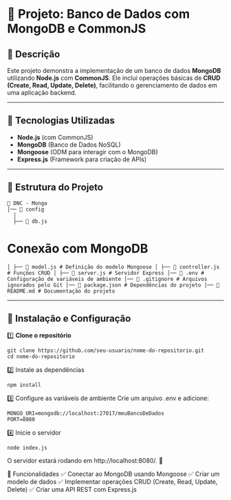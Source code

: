 # 📌 Projeto: Banco de Dados com MongoDB e CommonJS

## 📝 Descrição  
Este projeto demonstra a implementação de um banco de dados **MongoDB** utilizando **Node.js** com **CommonJS**. Ele inclui operações básicas de **CRUD (Create, Read, Update, Delete)**, facilitando o gerenciamento de dados em uma aplicação backend.

---

## 🚀 Tecnologias Utilizadas  
- **Node.js** (com CommonJS)  
- **MongoDB** (Banco de Dados NoSQL)  
- **Mongoose** (ODM para interagir com o MongoDB)  
- **Express.js** (Framework para criação de APIs)  

---

## 📂 Estrutura do Projeto  
```
📁 DNC - Mongo
│── 📂 config
  │
  ├── 📄 db.js 
```
# Conexão com MongoDB 
`
│ ├── 📄 model.js # Definição do modelo Mongoose │ ├── 📄 controller.js # Funções CRUD │ ├── 📄 server.js # Servidor Express │── 📄 .env # Configuração de variáveis de ambiente │── 📄 .gitignore # Arquivos ignorados pelo Git │── 📄 package.json # Dependências do projeto │── 📄 README.md # Documentação do projeto
`

---

## 🔧 Instalação e Configuração  

1️⃣ **Clone o repositório**  
```
git clone https://github.com/seu-usuario/nome-do-repositorio.git
cd nome-do-repositorio
```

2️⃣ Instale as dependências
```
npm install
```

3️⃣ Configure as variáveis de ambiente
Crie um arquivo .env e adicione:
```
MONGO_URI=mongodb://localhost:27017/meuBancoDeDados
PORT=8080
```

4️⃣ Inicie o servidor
```
node index.js
```

O servidor estará rodando em http://localhost:8080/. 🎉

📌 Funcionalidades
✅ Conectar ao MongoDB usando Mongoose
✅ Criar um modelo de dados
✅ Implementar operações CRUD (Create, Read, Update, Delete)
✅ Criar uma API REST com Express.js
